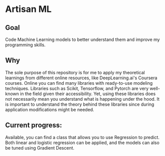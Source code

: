 # Artisan ML

## Goal

Code Machine Learning models to better understand them and improve my programming skills.

## Why

The sole purpose of this repository is for me to apply my theoretical learnings from different online resources, like DeepLearning.ai's Coursera courses. Online you can find many libraries with ready-to-use modeling techniques. Libraries such as Scikit, Tensorflow, and Pytorch are very well-known in the field given their accessibility. Yet, using these libraries does not necessarily mean you understand what is happening under the hood. It is important to understand the theory behind these libraries since during application modifications might be needed.

## Current progress:

Available, you can find a class that allows you to use Regression to predict. Both linear and logistic regression can be applied, and the models can also be tuned using Gradient Descent.
